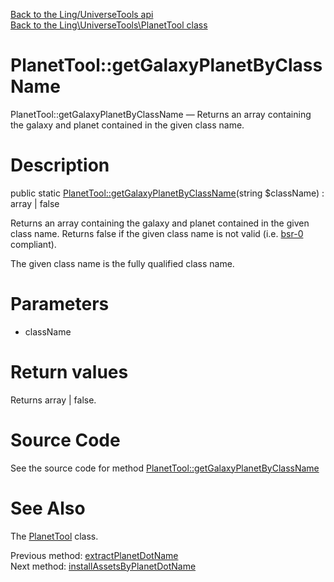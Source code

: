 [Back to the Ling/UniverseTools api](https://github.com/lingtalfi/UniverseTools/blob/master/doc/api/Ling/UniverseTools.md)<br>
[Back to the Ling\UniverseTools\PlanetTool class](https://github.com/lingtalfi/UniverseTools/blob/master/doc/api/Ling/UniverseTools/PlanetTool.md)


PlanetTool::getGalaxyPlanetByClassName
================



PlanetTool::getGalaxyPlanetByClassName — Returns an array containing the galaxy and planet contained in the given class name.




Description
================


public static [PlanetTool::getGalaxyPlanetByClassName](https://github.com/lingtalfi/UniverseTools/blob/master/doc/api/Ling/UniverseTools/PlanetTool/getGalaxyPlanetByClassName.md)(string $className) : array | false




Returns an array containing the galaxy and planet contained in the given class name.
Returns false if the given class name is not valid (i.e. [bsr-0](https://github.com/lingtalfi/BumbleBee/blob/master/Autoload/convention.bsr0.eng.md) compliant).

The given class name is the fully qualified class name.




Parameters
================


- className

    


Return values
================

Returns array | false.








Source Code
===========
See the source code for method [PlanetTool::getGalaxyPlanetByClassName](https://github.com/lingtalfi/UniverseTools/blob/master/PlanetTool.php#L308-L318)


See Also
================

The [PlanetTool](https://github.com/lingtalfi/UniverseTools/blob/master/doc/api/Ling/UniverseTools/PlanetTool.md) class.

Previous method: [extractPlanetDotName](https://github.com/lingtalfi/UniverseTools/blob/master/doc/api/Ling/UniverseTools/PlanetTool/extractPlanetDotName.md)<br>Next method: [installAssetsByPlanetDotName](https://github.com/lingtalfi/UniverseTools/blob/master/doc/api/Ling/UniverseTools/PlanetTool/installAssetsByPlanetDotName.md)<br>

